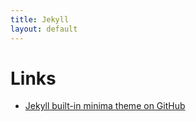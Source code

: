 ```yaml
---
title: Jekyll
layout: default
---
```



# Links

* [Jekyll built-in minima theme on GitHub](https://github.com/jekyll/minima)
